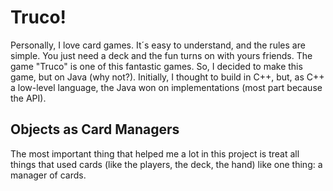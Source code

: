 # Truco!
Personally, I love card games. It´s easy to understand, and the rules are simple. You just need a deck and the fun turns on with yours friends. The game "Truco" is one of this fantastic games. So, I decided to make this game, but on Java (why not?). Initially, I thought to build in C++, but, as C++ a low-level language, the Java won on implementations (most part because the API).
## Objects as Card Managers
The most important thing that helped me a lot in this project is treat all things that used cards (like the players, the deck, the hand) like one thing: a manager of cards.
